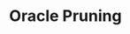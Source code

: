 ---
title: Oracle Pruning
layout: intern
start_date: 2024-07-09
end_date: 2024-11-09

lab_name: "ENCODE Lab, Westlake University"
lab_link: ""

supervisor_name: "Prof Huan Wang"
supervisor_link: "https://huanwang.tech/"
---